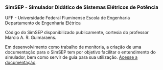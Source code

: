 ### SimSEP - Simulador Didático de Sistemas Elétricos de Potência
UFF - Universidade Federal Fluminense
Escola de Engenharia
Departamento de Engenharia Elétrica

Código do SimSEP disponibilizado publicamente, cortesia do professor Marcio A. R. Guimaraens.

Em desenvolvimento como trabalho de monitoria, a criação de uma documentação para o SimSEP tem por objetivo facilitar o entendimento do simulador, bem como servir de guia para sua utilização. [Acesse a documentação](https://github.com/beralbdom/SimSEP/wiki).
